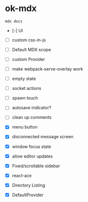
# ok-mdx

```sh
mdx docs
```

- [-] UI
- [ ] custom css-in-js
- [ ] Default MDX scope
- [ ] custom Provider
- [ ] make webpack-serve-overlay work
- [ ] empty state
- [ ] socket actions
- [ ] spawn touch
- [ ] autosave indicator?
- [ ] clean up comments

- [x] menu button
- [x] disconnected message screen
- [x] window focus state
- [x] allow editor updates
- [x] Fixed/scrollable sidebar
- [x] react-ace
- [x] Directory Listing
- [x] DefaultProvider
